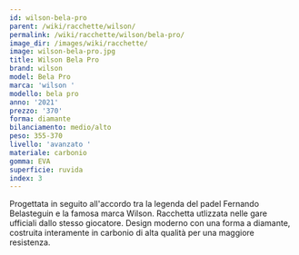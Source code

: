 ```yaml
---
id: wilson-bela-pro
parent: /wiki/racchette/wilson/
permalink: /wiki/racchette/wilson/bela-pro/
image_dir: /images/wiki/racchette/
image: wilson-bela-pro.jpg
title: Wilson Bela Pro
brand: wilson
model: Bela Pro
marca: 'wilson '
modello: bela pro
anno: '2021'
prezzo: '370'
forma: diamante
bilanciamento: medio/alto
peso: 355-370
livello: 'avanzato '
materiale: carbonio
gomma: EVA
superficie: ruvida
index: 3
---
```

Progettata in seguito all'accordo tra la legenda del padel Fernando Belasteguin e la famosa marca Wilson. Racchetta utlizzata nelle gare ufficiali dallo stesso giocatore. Design moderno con una forma a diamante, costruita interamente in carbonio di alta qualità per una maggiore resistenza.